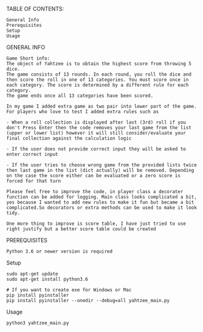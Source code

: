 TABLE OF CONTENTS:

    General Info
    Prerequisites
    Setup
    Usage


GENERAL INFO

    Game Short info:
    The object of Yahtzee is to obtain the highest score from throwing 5 dice.
    The game consists of 13 rounds. In each round, you roll the dice and then score the roll in one of 13 categories. You must score once in each category. The score is determined by a different rule for each category.
    The game ends once all 13 categories have been scored.

    In my game I added extra game as two pair into lower part of the game. 
    For players who love to test I added extra rules such as 
    
    - When a roll collection is displayed after last (3rd) roll if you don't Press Enter then the code removes your last game from the list (upper or lower list) however it will still consider/evaluate your final collection against the calculation logic

    - If the user does not provide correct input they will be asked to enter correct input

    - If the user tries to choose wrong game from the provided lists twice then last game in the list (dict actually) will be removed. Depending on the case the score either can be evaluated or a zero score is forced for that turn

    Please feel free to improve the code, in player class a decorater function can be added for logging. Main class looks complicated a bit,  yes because I wanted to add new rules to make it fun but became a bit complicated.So decorators or extra methods can be used to make it look tidy.

    One more thing to improve is score table, I have just tried to use right justify but a better score table could be created


PREREQUISITES
    
    Python 3.6 or newer version is required
    

Setup

    sudo apt-get update
    sudo apt-get install python3.6

    # If you want to create exe for Windows or Mac
    pip install pyinstaller
    pip install pyinstaller --onedir --debug=all yahtzee_main.py


Usage

    python3 yahtzee_main.py
    
